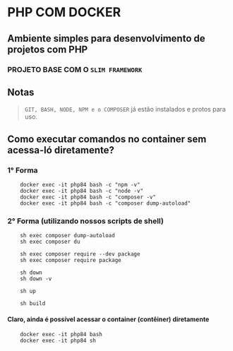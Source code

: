 # PHP COM DOCKER

## Ambiente simples para desenvolvimento de projetos com PHP

### PROJETO BASE COM O `SLIM FRAMEWORK`

## Notas

> `GIT, BASH, NODE, NPM e o COMPOSER` já estão instalados e protos para uso.

## Como executar comandos no container sem acessa-ló diretamente?

### 1° Forma

```
    docker exec -it php84 bash -c "npm -v"
    docker exec -it php84 bash -c "node -v"
    docker exec -it php84 bash -c "composer -v"
    docker exec -it php84 bash -c "composer dump-autoload"
```

### 2° Forma (utilizando nossos scripts de shell)

```
    sh exec composer dump-autoload
    sh exec composer du
```

```
    sh exec composer require --dev package
    sh exec composer require package
```

```
    sh down
    sh down -v
```

```
    sh up
```

```
    sh build
```


#### Claro, ainda é possível acessar o container (contêiner) diretamente

```
    docker exec -it php84 bash
    docker exec -it php84 sh
```

<!-- 
docker exec -it php84 bash npm -v

docker exec -d php84 touchnpm -v

docker exec -it php84 sh -c "echo a && echo b"

docker exec -it php84 bash -c "npm -v"
docker exec -it php84 bash -c "node -v"
docker exec -it php84 bash -c "composer -v"


docker build -t php_image_84_alpine .
docker run -d --name php84 php_image_84_alpine
apk add --update nodejs npm


chmod +x -->

